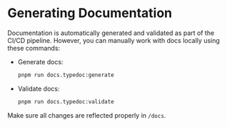 # Generating Documentation

Documentation is automatically generated and validated as part of the CI/CD pipeline. However, you can manually work with docs locally using these commands:

- Generate docs:
  ```bash
  pnpm run docs.typedoc:generate
  ```

- Validate docs:
  ```bash
  pnpm run docs.typedoc:validate
  ```

Make sure all changes are reflected properly in `/docs`.